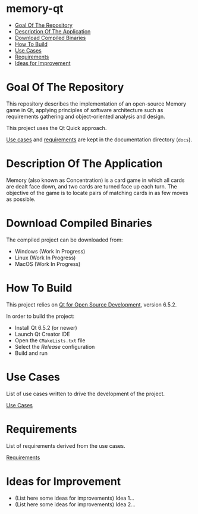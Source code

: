<!-- omit in toc -->
# memory-qt

- [Goal Of The Repository](#goal-of-the-repository)
- [Description Of The Application](#description-of-the-application)
- [Download Compiled Binaries](#download-compiled-binaries)
- [How To Build](#how-to-build)
- [Use Cases](#use-cases)
- [Requirements](#requirements)
- [Ideas for Improvement](#ideas-for-improvement)


# Goal Of The Repository

This repository describes the implementation of an open-source Memory game in Qt, applying principles of software architecture such as requirements gathering and object-oriented analysis and design.

This project uses the Qt Quick approach.

[Use cases](#use-cases) and [requirements](#requirements) are kept in the documentation directory (`docs`).

# Description Of The Application

Memory (also known as Concentration) is a card game in which all cards are dealt face down, and two cards are turned face up each turn. The objective of the game is to locate pairs of matching cards in as few moves as possible.

# Download Compiled Binaries

The compiled project can be downloaded from:
- Windows (Work In Progress)
- Linux (Work In Progress)
- MacOS (Work In Progress)


# How To Build

This project relies on [Qt for Open Source Development](https://www.qt.io/download-open-source), version 6.5.2.

In order to build the project:

- Install Qt 6.5.2 (or newer)
- Launch Qt Creator IDE
- Open the `CMakeLists.txt` file
- Select the *Release* configuration
- Build and run


# Use Cases

List of use cases written to drive the development of the project.

[Use Cases](./docs/use_cases.md)


# Requirements

List of requirements derived from the use cases.

[Requirements](./docs/requirements.md)


# Ideas for Improvement

- (List here some ideas for improvements) Idea 1...
- (List here some ideas for improvements) Idea 2...